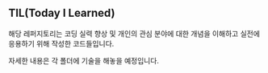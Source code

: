 ## TIL(Today I Learned)

해당 레퍼지토리는 코딩 실력 향상 및 개인의 관심 분야에 대한 개념을 이해하고 실전에 응용하기 위해 작성한 코드들입니다.

자세한 내용은 각 폴더에 기술을 해놓을 예정입니다.